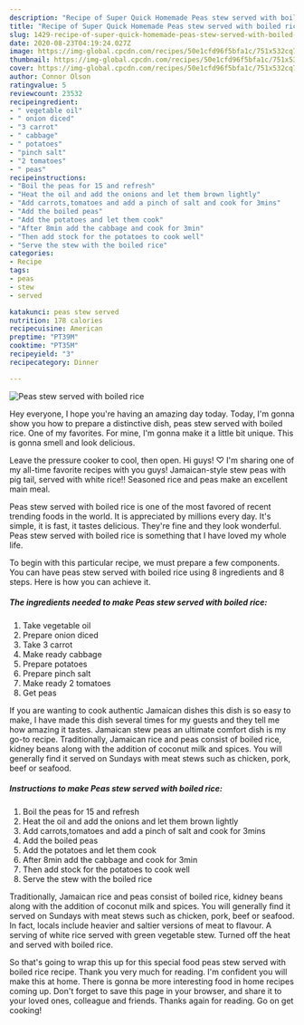 ```yaml
---
description: "Recipe of Super Quick Homemade Peas stew served with boiled rice"
title: "Recipe of Super Quick Homemade Peas stew served with boiled rice"
slug: 1429-recipe-of-super-quick-homemade-peas-stew-served-with-boiled-rice
date: 2020-08-23T04:19:24.027Z
image: https://img-global.cpcdn.com/recipes/50e1cfd96f5bfa1c/751x532cq70/peas-stew-served-with-boiled-rice-recipe-main-photo.jpg
thumbnail: https://img-global.cpcdn.com/recipes/50e1cfd96f5bfa1c/751x532cq70/peas-stew-served-with-boiled-rice-recipe-main-photo.jpg
cover: https://img-global.cpcdn.com/recipes/50e1cfd96f5bfa1c/751x532cq70/peas-stew-served-with-boiled-rice-recipe-main-photo.jpg
author: Connor Olson
ratingvalue: 5
reviewcount: 23532
recipeingredient:
- " vegetable oil"
- " onion diced"
- "3 carrot"
- " cabbage"
- " potatoes"
- "pinch salt"
- "2 tomatoes"
- " peas"
recipeinstructions:
- "Boil the peas for 15 and refresh"
- "Heat the oil and add the onions and let them brown lightly"
- "Add carrots,tomatoes and add a pinch of salt and cook for 3mins"
- "Add the boiled peas"
- "Add the potatoes and let them cook"
- "After 8min add the cabbage and cook for 3min"
- "Then add stock for the potatoes to cook well"
- "Serve the stew with the boiled rice"
categories:
- Recipe
tags:
- peas
- stew
- served

katakunci: peas stew served 
nutrition: 178 calories
recipecuisine: American
preptime: "PT39M"
cooktime: "PT35M"
recipeyield: "3"
recipecategory: Dinner

---
```



![Peas stew served with boiled rice](https://img-global.cpcdn.com/recipes/50e1cfd96f5bfa1c/751x532cq70/peas-stew-served-with-boiled-rice-recipe-main-photo.jpg)

Hey everyone, I hope you're having an amazing day today. Today, I'm gonna show you how to prepare a distinctive dish, peas stew served with boiled rice. One of my favorites. For mine, I'm gonna make it a little bit unique. This is gonna smell and look delicious.

Leave the pressure cooker to cool, then open. Hi guys! ♡ I&#39;m sharing one of my all-time favorite recipes with you guys! Jamaican-style stew peas with pig tail, served with white rice!! Seasoned rice and peas make an excellent main meal.

Peas stew served with boiled rice is one of the most favored of recent trending foods in the world. It is appreciated by millions every day. It's simple, it is fast, it tastes delicious. They're fine and they look wonderful. Peas stew served with boiled rice is something that I have loved my whole life.


To begin with this particular recipe, we must prepare a few components. You can have peas stew served with boiled rice using 8 ingredients and 8 steps. Here is how you can achieve it.

<!--inarticleads1-->

##### The ingredients needed to make Peas stew served with boiled rice:

1. Take  vegetable oil
1. Prepare  onion diced
1. Take 3 carrot
1. Make ready  cabbage
1. Prepare  potatoes
1. Prepare pinch salt
1. Make ready 2 tomatoes
1. Get  peas


If you are wanting to cook authentic Jamaican dishes this dish is so easy to make, I have made this dish several times for my guests and they tell me how amazing it tastes. Jamaican stew peas an ultimate comfort dish is my go-to recipe. Traditionally, Jamaican rice and peas consist of boiled rice, kidney beans along with the addition of coconut milk and spices. You will generally find it served on Sundays with meat stews such as chicken, pork, beef or seafood. 

<!--inarticleads2-->

##### Instructions to make Peas stew served with boiled rice:

1. Boil the peas for 15 and refresh
1. Heat the oil and add the onions and let them brown lightly
1. Add carrots,tomatoes and add a pinch of salt and cook for 3mins
1. Add the boiled peas
1. Add the potatoes and let them cook
1. After 8min add the cabbage and cook for 3min
1. Then add stock for the potatoes to cook well
1. Serve the stew with the boiled rice


Traditionally, Jamaican rice and peas consist of boiled rice, kidney beans along with the addition of coconut milk and spices. You will generally find it served on Sundays with meat stews such as chicken, pork, beef or seafood. In fact, locals include heavier and saltier versions of meat to flavour. A serving of white rice served with green vegetable stew. Turned off the heat and served with boiled rice. 

So that's going to wrap this up for this special food peas stew served with boiled rice recipe. Thank you very much for reading. I'm confident you will make this at home. There is gonna be more interesting food in home recipes coming up. Don't forget to save this page in your browser, and share it to your loved ones, colleague and friends. Thanks again for reading. Go on get cooking!
